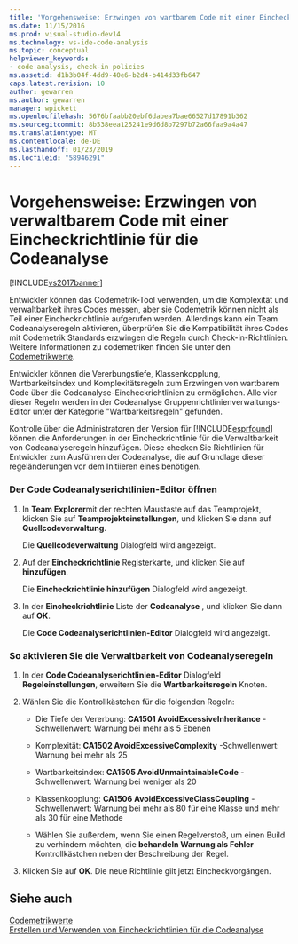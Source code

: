 ```yaml
---
title: 'Vorgehensweise: Erzwingen von wartbarem Code mit einer Eincheckrichtlinie für die Analyse | Microsoft-Dokumentation'
ms.date: 11/15/2016
ms.prod: visual-studio-dev14
ms.technology: vs-ide-code-analysis
ms.topic: conceptual
helpviewer_keywords:
- code analysis, check-in policies
ms.assetid: d1b3b04f-4dd9-40e6-b2d4-b414d33fb647
caps.latest.revision: 10
author: gewarren
ms.author: gewarren
manager: wpickett
ms.openlocfilehash: 5676bfaabb20ebf6dabea7bae66527d17891b362
ms.sourcegitcommit: 8b538eea125241e9d6d8b7297b72a66faa9a4a47
ms.translationtype: MT
ms.contentlocale: de-DE
ms.lasthandoff: 01/23/2019
ms.locfileid: "58946291"
---
```

# <a name="how-to-enforce-maintainable-code-with-a-code-analysis-check-in-policy"></a>Vorgehensweise: Erzwingen von verwaltbarem Code mit einer Eincheckrichtlinie für die Codeanalyse
[!INCLUDE[vs2017banner](../includes/vs2017banner.md)]

Entwickler können das Codemetrik-Tool verwenden, um die Komplexität und verwaltbarkeit ihres Codes messen, aber sie Codemetrik können nicht als Teil einer Eincheckrichtlinie aufgerufen werden. Allerdings kann ein Team Codeanalyseregeln aktivieren, überprüfen Sie die Kompatibilität ihres Codes mit Codemetrik Standards erzwingen die Regeln durch Check-in-Richtlinien. Weitere Informationen zu codemetriken finden Sie unter den [Codemetrikwerte](../code-quality/code-metrics-values.md).  
  
 Entwickler können die Vererbungstiefe, Klassenkopplung, Wartbarkeitsindex und Komplexitätsregeln zum Erzwingen von wartbarem Code über die Codeanalyse-Eincheckrichtlinien zu ermöglichen. Alle vier dieser Regeln werden in der Codeanalyse Gruppenrichtlinienverwaltungs-Editor unter der Kategorie "Wartbarkeitsregeln" gefunden.  
  
 Kontrolle über die Administratoren der Version für [!INCLUDE[esprfound](../includes/esprfound-md.md)] können die Anforderungen in der Eincheckrichtlinie für die Verwaltbarkeit von Codeanalyseregeln hinzufügen. Diese checken Sie Richtlinien für Entwickler zum Ausführen der Codeanalyse, die auf Grundlage dieser regeländerungen vor dem Initiieren eines benötigen.  
  
### <a name="to-open-the-code-analysis-policy-editor"></a>Der Code Codeanalyserichtlinien-Editor öffnen  
  
1.  In **Team Explorer**mit der rechten Maustaste auf das Teamprojekt, klicken Sie auf **Teamprojekteinstellungen**, und klicken Sie dann auf **Quellcodeverwaltung**.  
  
     Die **Quellcodeverwaltung** Dialogfeld wird angezeigt.  
  
2.  Auf der **Eincheckrichtlinie** Registerkarte, und klicken Sie auf **hinzufügen**.  
  
     Die **Eincheckrichtlinie hinzufügen** Dialogfeld wird angezeigt.  
  
3.  In der **Eincheckrichtlinie** Liste der **Codeanalyse** , und klicken Sie dann auf **OK**.  
  
     Die **Code Codeanalyserichtlinien-Editor** Dialogfeld wird angezeigt.  
  
### <a name="to-enable-code-analysis-maintainability-rules"></a>So aktivieren Sie die Verwaltbarkeit von Codeanalyseregeln  
  
1.  In der **Code Codeanalyserichtlinien-Editor** Dialogfeld **Regeleinstellungen**, erweitern Sie die **Wartbarkeitsregeln** Knoten.  
  
2.  Wählen Sie die Kontrollkästchen für die folgenden Regeln:  
  
    -   Die Tiefe der Vererbung: **CA1501 AvoidExcessiveInheritance** -Schwellenwert: Warnung bei mehr als 5 Ebenen  
  
    -   Komplexität: **CA1502 AvoidExcessiveComplexity** -Schwellenwert: Warnung bei mehr als 25  
  
    -   Wartbarkeitsindex: **CA1505 AvoidUnmaintainableCode** -Schwellenwert: Warnung bei weniger als 20  
  
    -   Klassenkopplung: **CA1506 AvoidExcessiveClassCoupling** -Schwellenwert: Warnung bei mehr als 80 für eine Klasse und mehr als 30 für eine Methode  
  
    -   Wählen Sie außerdem, wenn Sie einen Regelverstoß, um einen Build zu verhindern möchten, die **behandeln Warnung als Fehler** Kontrollkästchen neben der Beschreibung der Regel.  
  
3.  Klicken Sie auf **OK**. Die neue Richtlinie gilt jetzt Eincheckvorgängen.  
  
## <a name="see-also"></a>Siehe auch  
 [Codemetrikwerte](../code-quality/code-metrics-values.md)   
 [Erstellen und Verwenden von Eincheckrichtlinien für die Codeanalyse](../code-quality/creating-and-using-code-analysis-check-in-policies.md)
